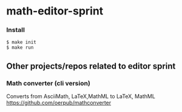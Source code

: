 # math-editor-sprint

### Install
```
$ make init
$ make run
```


## Other projects/repos related to editor sprint

### Math converter (cli version)

Converts from AsciiMath, LaTeX,MathML to LaTeX, MathML  
https://github.com/oerpub/mathconverter
